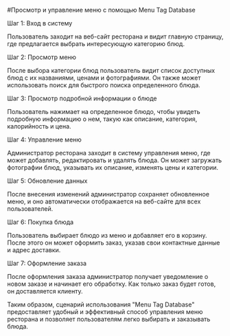 #Просмотр и управление меню с помощью Menu Tag Database

Шаг 1: Вход в систему

Пользователь заходит на веб-сайт ресторана и видит главную страницу, где предлагается выбрать интересующую категорию блюд.

Шаг 2: Просмотр меню

После выбора категории блюд пользователь видит список доступных блюд с их названиями, ценами и фотографиями. Он также может использовать поиск для быстрого поиска определенного блюда.

Шаг 3: Просмотр подробной информации о блюде

Пользователь нажимает на определенное блюдо, чтобы увидеть подробную информацию о нем, такую как описание, категория, калорийность и цена.

Шаг 4: Управление меню

Администратор ресторана заходит в систему управления меню, где может добавлять, редактировать и удалять блюда. Он может загружать фотографии блюд, указывать их описание, изменять цены и категории.

Шаг 5: Обновление данных

После внесения изменений администратор сохраняет обновленное меню, и оно автоматически отображается на веб-сайте для всех пользователей.

Шаг 6: Покупка блюда

Пользователь выбирает блюдо из меню и добавляет его в корзину. После этого он может оформить заказ, указав свои контактные данные и адрес доставки.

Шаг 7: Оформление заказа

После оформления заказа администратор получает уведомление о новом заказе и начинает его обработку. Как только заказ будет готов, он доставляется клиенту.

Таким образом, сценарий использования "Menu Tag Database" предоставляет удобный и эффективный способ управления меню ресторана и позволяет пользователям легко выбирать и заказывать блюда.
